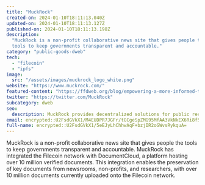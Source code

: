 ```yaml
---
title: "MuckRock"
created-on: 2024-01-10T18:11:13.040Z
updated-on: 2024-01-10T18:11:13.127Z
published-on: 2024-01-10T18:11:13.198Z
description:
  "MuckRock is a non-profit collaborative news site that gives people the
  tools to keep governments transparent and accountable."
category: "public-goods-dweb"
tech:
  - "filecoin"
  - "ipfs"
image:
  src: "/assets/images/muckrock_logo_white.png"
website: "https://www.muckrock.com/"
featured-content: "https://ffdweb.org/blog/empowering-a-more-informed-transparent-society-with-decentralized-technology/"
twitter: "https://twitter.com/MuckRock"
subcategory: dweb
seo:
  description: MuckRock provides decentralized solutions for public records and transparency.
email: encrypted::U2FsdGVkX1/M4EUDPR7JGFr/tGCgeSpZMG95MfAA3VkNkEX6Ri8f5FxqSBia97v0
full-name: encrypted::U2FsdGVkX1/5eEJyLhChhwAqF+bzjIR2oGWvsRykquA=
---
```


MuckRock is a non-profit collaborative news site that gives people the tools to keep governments transparent and accountable. MuckRock has integrated the Filecoin network with DocumentCloud, a platform hosting over 10 million verified documents. This integration enables the preservation of key documents from newsrooms, non-profits, and researchers, with over 10 million documents currently uploaded onto the Filecoin network.
